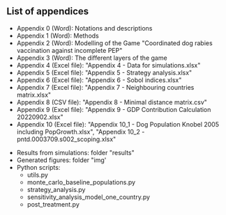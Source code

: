 
## List of appendices

- Appendix 0 (Word): Notations and descriptions
- Appendix 1 (Word): Methods
- Appendix 2 (Word): Modelling of the Game "Coordinated dog rabies vaccination against incomplete PEP"
- Appendix 3 (Word): The different layers of the game
- Appendix 4 (Excel file): "Appendix 4 - Data for simulations.xlsx"
- Appendix 5 (Excel file): "Appendix 5 - Strategy analysis.xlsx"
- Appendix 6 (Excel file): "Appendix 6 - Sobol indices.xlsx"
- Appendix 7 (Excel file): "Appendix 7 - Neighbouring countries matrix.xlsx"
- Appendix 8 (CSV file): "Appendix 8 - Minimal distance matrix.csv"
- Appendix 9 (Excel file): "Appendix 9 - GDP Contribution Calculation 20220902.xlsx" 
- Appendix 10 (Excel file): "Appendix 10_1 - Dog Population Knobel 2005 including PopGrowth.xlsx",
"Appendix 10_2 - pntd.0003709.s002_scoping.xlsx"

+ Results from simulations: folder "results"
+ Generated figures: folder "img'
+ Python scripts:
  + utils.py
  + monte_carlo_baseline_populations.py
  + strategy_analysis.py
  + sensitivity_analysis_model_one_country.py
  + post_treatment.py